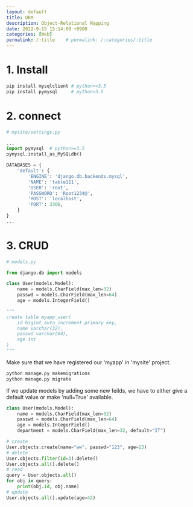 ```yaml
---
layout: default
title: ORM
description: Object-Relational Mapping
date: 2022-9-15 15:14:00 +0900
categories: [Web]
permalink: /:title    # permalink: /:categories/:title
---
```


# 1. Install

```sh
pip install mysqlclient # python<=3.5
pip install pymysql     # python>3.5
```

# 2. connect

```python
# mysite/settings.py

...
import pymysql  # python>=3.5
pymysql.install_as_MySQLdb()

DATABASES = {
    'default': {
        'ENGINE': 'django.db.backends.mysql',
        'NAME': 'table111',
        'USER': 'root',
        'PASSWORD': 'Root1234@',
        'HOST': 'localhost',
        'PORT': 3306,
    }
}
...

```

# 3. CRUD

```python
# models.py

from django.db import models

class User(models.Model):
    name = models.CharField(max_len=32)
    passwd = models.CharField(max_len=64)
    age = models.IntegerField()

"""
create table myapp_user(
    id bigint auto_increment primary key,
    name varchar(32),
    passwd varchar(64),
    age int
)
"""

```
Make sure that we have registered our 'myapp' in 'mysite' project.
```sh
python manage.py makemigrations
python manage.py migrate
```
If we update models by adding some new feilds, we have to either give a default value or make 'null=True' available.
```python
class User(models.Model):
    name = models.CharField(max_len=32)
    passwd = models.CharField(max_len=64)
    age = models.IntegerField()
    department = models.CharField(max_len=32, default="IT")

# create
User.objects.create(name="ww", passwd="123", age=23)
# delete
User.objects.filter(id=3).delete()
User.objects.all().delete()
# read
query = User.objects.all()
for obj in query:
    print(obj.id, obj.name)
# update
User.objects.all().update(age=42)
```
